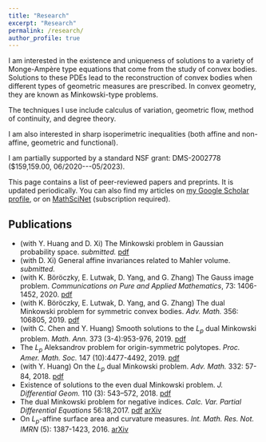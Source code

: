 ```yaml
---
title: "Research"
excerpt: "Research"
permalink: /research/
author_profile: true
---
```


I am interested in the existence and uniqueness of solutions to a variety of Monge-Ampère type equations that come from the study of convex bodies. Solutions to these PDEs lead to the reconstruction of convex bodies when different types of geometric measures are prescribed. In convex geometry, they are known as Minkowski-type problems.

The techniques I use include calculus of variation, geometric flow, method of continuity, and degree theory. 

I am also interested in sharp isoperimetric inequalities (both affine and non-affine, geometric and functional).

I am partially supported by a standard NSF grant: DMS-2002778 ($159,159.00, 06/2020---05/2023).

This page contains a list of peer-reviewed papers and preprints. It is updated periodically. You can also find my articles on <u><a href="https://scholar.google.com/citations?user=ioEjpX4AAAAJ&hl=en">my Google Scholar profile</a></u>, or on <u><a href="https://mathscinet.ams.org/mathscinet/MRAuthorID/1164900">MathSciNet</a></u> (subscription required).

## Publications
- (with Y. Huang and D. Xi) The Minkowski problem in Gaussian probability space. *submitted.* [pdf](/files/GaussianMP.pdf)
- (with D. Xi) General affine invariances related to Mahler volume. *submitted.*
- (with K. Böröczky, E. Lutwak, D. Yang, and G. Zhang) The Gauss image problem. *Communications on Pure and Applied Mathematics*, 73: 1406-1452, 2020. [pdf](https://onlinelibrary.wiley.com/doi/epdf/10.1002/cpa.21898)
- (with K. Böröczky, E. Lutwak, D. Yang, and G. Zhang) The dual Minkowski problem for symmetric convex bodies. *Adv. Math.* 356: 106805, 2019. [pdf](/files/evendMP.pdf)
- (with C. Chen and Y. Huang) Smooth solutions to the $L_p$ dual Minkowski problem. *Math. Ann.* 373 (3-4):953-976, 2019. [pdf](/files/smoothLpdMP.pdf)
- The $L_p$ Aleksandrov problem for origin-symmetric polytopes. *Proc. Amer. Math. Soc.* 147 (10):4477-4492, 2019. [pdf](/files/LpAleksandrov.pdf)
- (with Y. Huang) On the $L_p$ dual Minkowski problem. *Adv. Math.* 332: 57-84, 2018. [pdf](/files/LpdMP.pdf)
- Existence of solutions to the even dual Minkowski problem. *J. Differential Geom.* 110 (3): 543–572, 2018. [pdf](/files/integerdMP.pdf)
- The dual Minkowski problem for negative indices. *Calc. Var. Partial Differential Equations* 56:18,2017. [pdf](/files/negativedMP.pdf) [arXiv](https://arxiv.org/pdf/1703.00524.pdf)
- On $L_p$-affine surface area and curvature measures. *Int. Math. Res. Not. IMRN* (5): 1387-1423, 2016. [arXiv](https://arxiv.org/pdf/1509.05485.pdf)
